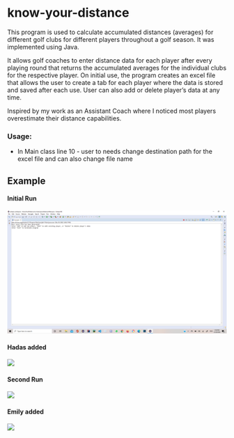 # know-your-distance
This program is used to calculate accumulated distances (averages) for different golf clubs for different players throughout a golf season. It was implemented using Java.

It allows golf coaches to enter distance data for each player after every playing round that returns the accumulated averages for the individual clubs for the respective
player.
On initial use, the program creates an excel file that allows the user to create a tab for each player where the data is stored and saved after each use.
User can also add or delete player’s data at any time.

Inspired by my work as an Assistant Coach where I noticed most players overestimate their distance capabilities. 

### Usage:
* In Main class line 10 - user to needs change destination path for the excel file and can also change file name

## Example

#### Initial Run
![](Images/InitialRun.png)


#### Hadas added
![](Images/Hadas.png)


#### Second Run
![](Images/SecondRun.png)


#### Emily added
![](Images/Emily.png)

